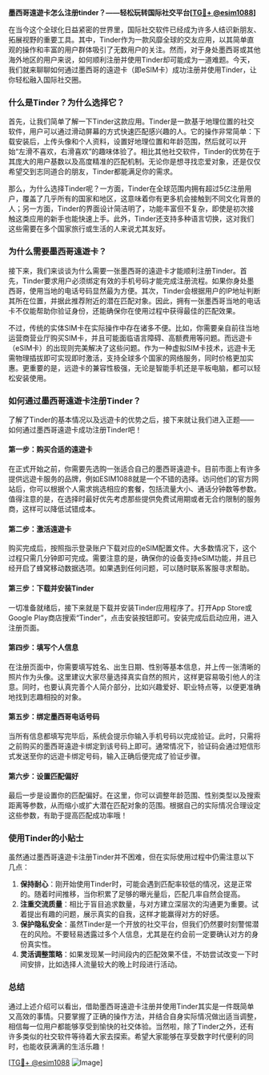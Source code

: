 **墨西哥遠遊卡怎么注册tinder？——轻松玩转国际社交平台[[TG💪+ @esim1088](https://t.me/s/esim1088)]**

在当今这个全球化日益紧密的世界里，国际社交软件已经成为许多人结识新朋友、拓展视野的重要工具。其中，Tinder作为一款风靡全球的交友应用，以其简单直观的操作和丰富的用户群体吸引了无数用户的关注。然而，对于身处墨西哥或其他海外地区的用户来说，如何顺利注册并使用Tinder却可能成为一道难题。今天，我们就来聊聊如何通过墨西哥的遠遊卡（即eSIM卡）成功注册并使用Tinder，让你轻松融入国际社交圈。

### **什么是Tinder？为什么选择它？**

首先，让我们简单了解一下Tinder这款应用。Tinder是一款基于地理位置的社交软件，用户可以通过滑动屏幕的方式快速匹配感兴趣的人。它的操作非常简单：下载安装后，上传头像和个人资料，设置好地理位置和年龄范围，然后就可以开始“左滑不喜欢，右滑喜欢”的趣味体验了。相比其他社交软件，Tinder的优势在于其庞大的用户基数以及高度精准的匹配机制。无论你是想寻找恋爱对象，还是仅仅希望交到志同道合的朋友，Tinder都能满足你的需求。

那么，为什么选择Tinder呢？一方面，Tinder在全球范围内拥有超过5亿注册用户，覆盖了几乎所有的国家和地区，这意味着你有更多机会接触到不同文化背景的人；另一方面，Tinder的界面设计简洁明了，功能丰富但不复杂，即使是初次接触这类应用的新手也能快速上手。此外，Tinder还支持多种语言切换，这对我们这些需要在多个国家旅行或生活的人来说尤其友好。

### **为什么需要墨西哥遠遊卡？**

接下来，我们来谈谈为什么需要一张墨西哥的遠遊卡才能顺利注册Tinder。首先，Tinder要求用户必须绑定有效的手机号码才能完成注册流程。如果你身处墨西哥，使用当地的电话号码显然最为方便。其次，Tinder会根据用户的IP地址判断其所在位置，并据此推荐附近的潜在匹配对象。因此，拥有一张墨西哥当地的电话卡不仅能帮助你验证身份，还能确保你在使用过程中获得最佳的匹配效果。

不过，传统的实体SIM卡在实际操作中存在诸多不便。比如，你需要亲自前往当地运营商营业厅购买SIM卡，并且可能面临语言障碍、高额费用等问题。而远遊卡（eSIM卡）的出现则完美解决了这些问题。作为一种虚拟SIM卡技术，远遊卡无需物理插拔即可实现即时激活，支持全球多个国家的网络服务，同时价格更加实惠。更重要的是，远遊卡的兼容性极强，无论是智能手机还是平板电脑，都可以轻松安装使用。

### **如何通过墨西哥遠遊卡注册Tinder？**

了解了Tinder的基本情况以及远遊卡的优势之后，接下来就让我们进入正题——如何通过墨西哥遠遊卡成功注册Tinder吧！

#### **第一步：购买合适的遠遊卡**
在正式开始之前，你需要先选购一张适合自己的墨西哥遠遊卡。目前市面上有许多提供远遊卡服务的品牌，例如ESIM1088就是一个不错的选择。访问他们的官方网站后，你可以根据个人需求挑选相应的套餐，包括流量大小、通话分钟数等参数。值得注意的是，在选择时最好优先考虑那些提供免费试用期或者无合约限制的服务商，这样可以降低试错成本。

#### **第二步：激活遠遊卡**
购买完成后，按照指示登录账户下载对应的eSIM配置文件。大多数情况下，这个过程只需几分钟即可完成。需要注意的是，确保你的设备支持eSIM功能，并且已经开启了蜂窝移动数据选项。如果遇到任何问题，可以随时联系客服寻求帮助。

#### **第三步：下载并安装Tinder**
一切准备就绪后，接下来就是下载并安装Tinder应用程序了。打开App Store或Google Play商店搜索“Tinder”，点击安装按钮即可。安装完成后启动应用，进入注册页面。

#### **第四步：填写个人信息**
在注册页面中，你需要填写姓名、出生日期、性别等基本信息，并上传一张清晰的照片作为头像。这里建议大家尽量选择真实自然的照片，这样更容易吸引他人的注意。同时，也要认真完善个人简介部分，比如兴趣爱好、职业特点等，以便更准确地找到志趣相投的对象。

#### **第五步：绑定墨西哥电话号码**
当所有信息都填写完毕后，系统会提示你输入手机号码以完成验证。此时，只需将之前购买的墨西哥遠遊卡绑定到该号码上即可。通常情况下，验证码会通过短信形式发送至你的远遊卡绑定号码，输入正确后便完成了验证步骤。

#### **第六步：设置匹配偏好**
最后一步是设置你的匹配偏好。在这里，你可以调整年龄范围、性别类型以及搜索距离等参数，从而缩小或扩大潜在匹配对象的范围。根据自己的实际情况合理设定这些参数，有助于提高匹配成功率哦！

### **使用Tinder的小贴士**

虽然通过墨西哥遠遊卡注册Tinder并不困难，但在实际使用过程中仍需注意以下几点：

1. **保持耐心**：刚开始使用Tinder时，可能会遇到匹配率较低的情况，这是正常的。随着时间推移，当你积累了足够的曝光量后，匹配几率自然会提高。
2. **注重交流质量**：相比于盲目追求数量，与对方建立深层次的沟通更为重要。试着提出有趣的问题，展示真实的自我，这样才能赢得对方的好感。
3. **保护隐私安全**：虽然Tinder是一个开放的社交平台，但我们仍然要时刻警惕潜在的风险。不要轻易透露过多个人信息，尤其是在约会前一定要确认对方的身份真实性。
4. **灵活调整策略**：如果发现某一时间段内的匹配效果不佳，不妨尝试改变一下时间安排，比如选择人流量较大的晚上时段进行活动。

### **总结**

通过上述介绍可以看出，借助墨西哥遠遊卡注册并使用Tinder其实是一件既简单又高效的事情。只要掌握了正确的操作方法，并结合自身实际情况做出适当调整，相信每一位用户都能够享受到愉快的社交体验。当然啦，除了Tinder之外，还有许多类似的社交软件等待着大家去探索。希望大家能够在享受数字时代便利的同时，也能收获满满的生活乐趣！

[[TG💪+ @esim1088](https://t.me/s/esim1088) ![Image](https://i.postimg.cc/4NQfJmqS/Snipaste-2025-05-13-00-14-12.png)]